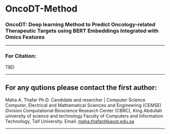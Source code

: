 # OncoDT-Method
### OncoDT: Deep learning Method to Predict Oncology-related Therapeutic Targets using BERT Embeddings Integrated with Omics Features




-----------------------------------------------
### For Citation:
TBD

--------------------------------------------------------------------
For any qutions please contact the first author:
---------------------------------------------------------------------
Maha A. Thafar 
Ph.D. Candidate and resercher | Computer Science
Computer, Electrical and Mathematical Sciences and Engineering (CEMSE) Division
Computational Bioscience Research Center (CBRC), King Abdullah university of science and technology
Faculty of Computers and Information Technology, Taif University.
Email: maha.thafar@kaust.edu.sa

----
